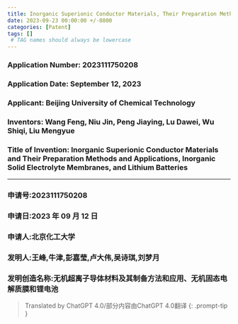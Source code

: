 ```yaml
---
title: Inorganic Superionic Conductor Materials, Their Preparation Methods and Applications, Inorganic Solid Electrolyte Membranes, and Lithium Batteries
date: 2023-09-23 00:00:00 +/-0800
categories: [Patent]
tags: [] 
 # TAG names should always be lowercase
---
```

### Application Number: **2023111750208**

### Application Date: **September 12, 2023**  

### Applicant: **Beijing University of Chemical Technology**  

### Inventors: **Wang Feng, Niu Jin, Peng Jiaying, Lu Dawei, Wu Shiqi, Liu Mengyue**  

### Title of Invention: **Inorganic Superionic Conductor Materials and Their Preparation Methods and Applications, Inorganic Solid Electrolyte Membranes, and Lithium Batteries**

***

### 申请号:**2023111750208**

### 申请日:**2023 年 09 月 12 日**

### 申请人:**北京化工大学**

### 发明人:**王峰,牛津,彭嘉莹,卢大伟,吴诗琪,刘梦月** 

### 发明创造名称:**无机超离子导体材料及其制备方法和应用、无机固态电解质膜和锂电池**

> Translated by ChatGPT 4.0/部分内容由ChatGPT 4.0翻译
{: .prompt-tip }
